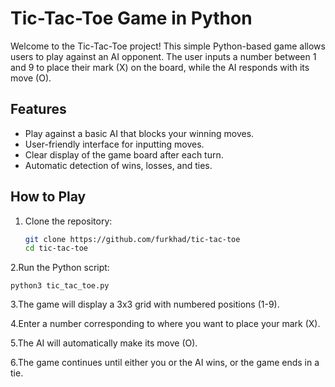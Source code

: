 # Tic-Tac-Toe Game in Python

Welcome to the Tic-Tac-Toe project! This simple Python-based game allows users to play against an AI opponent. The user inputs a number between 1 and 9 to place their mark (X) on the board, while the AI responds with its move (O).

## Features
- Play against a basic AI that blocks your winning moves.
- User-friendly interface for inputting moves.
- Clear display of the game board after each turn.
- Automatic detection of wins, losses, and ties.

## How to Play
1. Clone the repository:
   ```bash
   git clone https://github.com/furkhad/tic-tac-toe
   cd tic-tac-toe
2.Run the Python script:   
         
    python3 tic_tac_toe.py

3.The game will display a 3x3 grid with numbered positions (1-9).

4.Enter a number corresponding to where you want to place your mark (X).

5.The AI will automatically make its move (O).

6.The game continues until either you or the AI wins, or the game ends in a tie.

